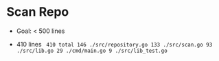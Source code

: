 # Scan Repo
- Goal: < 500 lines

- 410 lines
`  410 total
  146 ./src/repository.go
  133 ./src/scan.go
   93 ./src/lib.go
   29 ./cmd/main.go
    9 ./src/lib_test.go
`